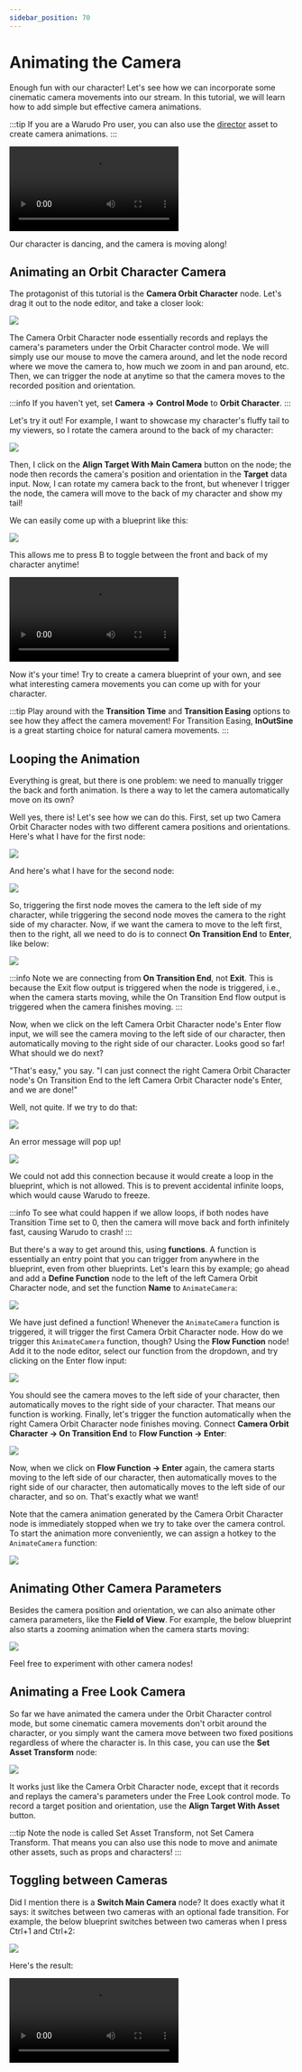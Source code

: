 ```yaml
---
sidebar_position: 70
---
```


# Animating the Camera

Enough fun with our character! Let's see how we can incorporate some cinematic camera movements into our stream. In this tutorial, we will learn how to add simple but effective camera animations.

:::tip
If you are a Warudo Pro user, you can also use the [director](../../assets/director) asset to create camera animations.
:::

<div style={{width: '100%'}} className="video-box"><video controls loop src="/doc-img/camera-2.mp4" /></div>
<p class="img-desc">Our character is dancing, and the camera is moving along!</p>

## Animating an Orbit Character Camera

The protagonist of this tutorial is the **Camera Orbit Character** node. Let's drag it out to the node editor, and take a closer look:

![](/doc-img/en-blueprint-camera-1.png)

The Camera Orbit Character node essentially records and replays the camera's parameters under the Orbit Character control mode. We will simply use our mouse to move the camera around, and let the node record where we move the camera to, how much we zoom in and pan around, etc. Then, we can trigger the node at anytime so that the camera moves to the recorded position and orientation.

:::info
If you haven't yet, set **Camera → Control Mode** to **Orbit Character**.
:::

Let's try it out! For example, I want to showcase my character's fluffy tail to my viewers, so I rotate the camera around to the back of my character:

![](/doc-img/en-blueprint-camera-2.png)

Then, I click on the **Align Target With Main Camera** button on the node; the node then records the camera's position and orientation in the **Target** data input. Now, I can rotate my camera back to the front, but whenever I trigger the node, the camera will move to the back of my character and show my tail!

We can easily come up with a blueprint like this:

![](/doc-img/en-blueprint-camera-3.png)

This allows me to press B to toggle between the front and back of my character anytime!

<div style={{width: '100%'}} className="video-box"><video controls loop src="/doc-img/camera.mp4" /></div>
<p class="img-desc"></p>

Now it's your time! Try to create a camera blueprint of your own, and see what interesting camera movements you can come up with for your character.

:::tip
Play around with the **Transition Time** and **Transition Easing** options to see how they affect the camera movement! For Transition Easing, **InOutSine** is a great starting choice for natural camera movements.
:::

## Looping the Animation

Everything is great, but there is one problem: we need to manually trigger the back and forth animation. Is there a way to let the camera automatically move on its own?

Well yes, there is! Let's see how we can do this. First, set up two Camera Orbit Character nodes with two different camera positions and orientations. Here's what I have for the first node:

![](/doc-img/en-blueprint-camera-4.png)

And here's what I have for the second node:

![](/doc-img/en-blueprint-camera-5.png)

So, triggering the first node moves the camera to the left side of my character, while triggering the second node moves the camera to the right side of my character. Now, if we want the camera to move to the left first, then to the right, all we need to do is to connect **On Transition End** to **Enter**, like below:

![](/doc-img/en-blueprint-camera-13.png)

:::info
Note we are connecting from **On Transition End**, not **Exit**. This is because the Exit flow output is triggered when the node is triggered, i.e., when the camera starts moving, while the On Transition End flow output is triggered when the camera finishes moving.
:::

Now, when we click on the left Camera Orbit Character node's Enter flow input, we will see the camera moving to the left side of our character, then automatically moving to the right side of our character. Looks good so far! What should we do next?

"That's easy," you say. "I can just connect the right Camera Orbit Character node's On Transition End to the left Camera Orbit Character node's Enter, and we are done!"

Well, not quite. If we try to do that:

![](/doc-img/en-blueprint-camera-6.png)

An error message will pop up!

![](/doc-img/en-blueprint-camera-7.png)

We could not add this connection because it would create a loop in the blueprint, which is not allowed. This is to prevent accidental infinite loops, which would cause Warudo to freeze.

:::info
To see what could happen if we allow loops, if both nodes have Transition Time set to 0, then the camera will move back and forth infinitely fast, causing Warudo to crash!
:::

But there's a way to get around this, using **functions**. A function is essentially an entry point that you can trigger from anywhere in the blueprint, even from other blueprints. Let's learn this by example; go ahead and add a **Define Function** node to the left of the left Camera Orbit Character node, and set the function **Name** to `AnimateCamera`:

![](/doc-img/en-blueprint-camera-8.png)

We have just defined a function! Whenever the `AnimateCamera` function is triggered, it will trigger the first Camera Orbit Character node. How do we trigger this `AnimateCamera` function, though? Using the **Flow Function** node! Add it to the node editor, select our function from the dropdown, and try clicking on the Enter flow input:

![](/doc-img/en-blueprint-camera-9.png)

You should see the camera moves to the left side of your character, then automatically moves to the right side of your character. That means our function is working. Finally, let's trigger the function automatically when the right Camera Orbit Character node finishes moving. Connect **Camera Orbit Character → On Transition End** to **Flow Function → Enter**:

![](/doc-img/en-blueprint-camera-10.png)

Now, when we click on **Flow Function → Enter** again, the camera starts moving to the left side of our character, then automatically moves to the right side of our character, then automatically moves to the left side of our character, and so on. That's exactly what we want!

Note that the camera animation generated by the Camera Orbit Character node is immediately stopped when we try to take over the camera control. To start the animation more conveniently, we can assign a hotkey to the `AnimateCamera` function:

![](/doc-img/en-blueprint-camera-11.png)

## Animating Other Camera Parameters

Besides the camera position and orientation, we can also animate other camera parameters, like the **Field of View**. For example, the below blueprint also starts a zooming animation when the camera starts moving:

![](/doc-img/en-blueprint-camera-12.png)

Feel free to experiment with other camera nodes!

## Animating a Free Look Camera

So far we have animated the camera under the Orbit Character control mode, but some cinematic camera movements don't orbit around the character, or you simply want the camera move between two fixed positions regardless of where the character is. In this case, you can use the **Set Asset Transform** node:

![](/doc-img/en-blueprint-camera-15.png)

It works just like the Camera Orbit Character node, except that it records and replays the camera's parameters under the Free Look control mode. To record a target position and orientation, use the **Align Target With Asset** button.

:::tip
Note the node is called Set Asset Transform, not Set Camera Transform. That means you can also use this node to move and animate other assets, such as props and characters!
:::

## Toggling between Cameras

Did I mention there is a **Switch Main Camera** node? It does exactly what it says: it switches between two cameras with an optional fade transition. For example, the below blueprint switches between two cameras when I press Ctrl+1 and Ctrl+2:

![](/doc-img/en-blueprint-camera-14.png)

Here's the result:

<div style={{width: '100%'}} className="video-box"><video controls loop src="/doc-img/camera-3.mp4" /></div>
